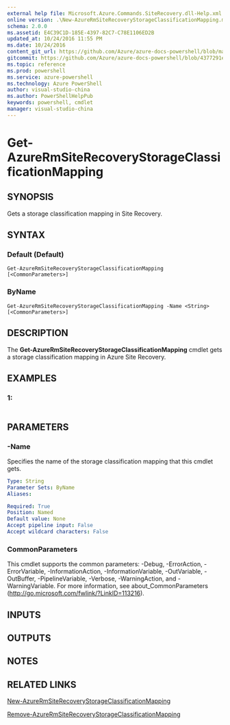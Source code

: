 ```yaml
---
external help file: Microsoft.Azure.Commands.SiteRecovery.dll-Help.xml
online version: .\New-AzureRmSiteRecoveryStorageClassificationMapping.md
schema: 2.0.0
ms.assetid: E4C39C1D-185E-4397-82C7-C78E1106ED2B
updated_at: 10/24/2016 11:55 PM
ms.date: 10/24/2016
content_git_url: https://github.com/Azure/azure-docs-powershell/blob/master/azureps-cmdlets-docs/ResourceManager/AzureRM.SiteRecovery/v2.1.0/Get-AzureRmSiteRecoveryStorageClassificationMapping.md
gitcommit: https://github.com/Azure/azure-docs-powershell/blob/4377291ee360e58e2c1c5d644155daf6a0279055/azureps-cmdlets-docs/ResourceManager/AzureRM.SiteRecovery/v2.1.0/Get-AzureRmSiteRecoveryStorageClassificationMapping.md
ms.topic: reference
ms.prod: powershell
ms.service: azure-powershell
ms.technology: Azure PowerShell
author: visual-studio-china
ms.author: PowerShellHelpPub
keywords: powershell, cmdlet
manager: visual-studio-china
---
```


# Get-AzureRmSiteRecoveryStorageClassificationMapping

## SYNOPSIS
Gets a storage classification mapping in Site Recovery.

## SYNTAX

### Default (Default)
```
Get-AzureRmSiteRecoveryStorageClassificationMapping [<CommonParameters>]
```

### ByName
```
Get-AzureRmSiteRecoveryStorageClassificationMapping -Name <String> [<CommonParameters>]
```

## DESCRIPTION
The **Get-AzureRmSiteRecoveryStorageClassificationMapping** cmdlet gets a storage classification mapping in Azure Site Recovery.

## EXAMPLES

### 1:
```

```

## PARAMETERS

### -Name
Specifies the name of the storage classification mapping that this cmdlet gets.

```yaml
Type: String
Parameter Sets: ByName
Aliases: 

Required: True
Position: Named
Default value: None
Accept pipeline input: False
Accept wildcard characters: False
```

### CommonParameters
This cmdlet supports the common parameters: -Debug, -ErrorAction, -ErrorVariable, -InformationAction, -InformationVariable, -OutVariable, -OutBuffer, -PipelineVariable, -Verbose, -WarningAction, and -WarningVariable. For more information, see about_CommonParameters (http://go.microsoft.com/fwlink/?LinkID=113216).

## INPUTS

## OUTPUTS

## NOTES

## RELATED LINKS

[New-AzureRmSiteRecoveryStorageClassificationMapping](xref:ResourceManager/AzureRM.SiteRecovery/v2.1.0/New-AzureRmSiteRecoveryStorageClassificationMapping.md)

[Remove-AzureRmSiteRecoveryStorageClassificationMapping](xref:ResourceManager/AzureRM.SiteRecovery/v2.1.0/Remove-AzureRmSiteRecoveryStorageClassificationMapping.md)


